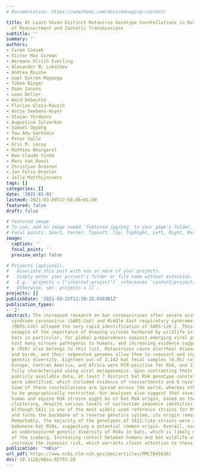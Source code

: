 ```yaml
---
# Documentation: https://wowchemy.com/docs/managing-content/

title: At Least Seven Distinct Rotavirus Genotype Constellations in Bats with Evidence
  of Reassortment and Zoonotic Transmissions
subtitle: ''
summary: ''
authors:
- Ceren Simsek
- Victor Max Corman
- Hermann Ulrich Everling
- Alexander N. Lukashev
- Andrea Rasche
- Gael Darren Maganga
- Tabea Binger
- Daan Jansen
- Leen Beller
- Ward Deboutte
- Florian Gloza-Rausch
- Antje Seebens-Hoyer
- Stoian Yordanov
- Augustina Sylverken
- Samuel Oppong
- Yaw Adu Sarkodie
- Peter Vallo
- Eric M. Leroy
- Mathieu Bourgarel
- Kwe Claude Yinda
- Marc Van Ranst
- Christian Drosten
- Jan Felix Drexler
- Jelle Matthijnssens
tags: []
categories: []
date: '2021-01-01'
lastmod: 2021-03-09T17:50:06+01:00
featured: false
draft: false

# Featured image
# To use, add an image named `featured.jpg/png` to your page's folder.
# Focal points: Smart, Center, TopLeft, Top, TopRight, Left, Right, BottomLeft, Bottom, BottomRight.
image:
  caption: ''
  focal_point: ''
  preview_only: false

# Projects (optional).
#   Associate this post with one or more of your projects.
#   Simply enter your project's folder or file name without extension.
#   E.g. `projects = ["internal-project"]` references `content/project/deep-learning/index.md`.
#   Otherwise, set `projects = []`.
projects: []
publishDate: '2021-03-22T11:30:15.616381Z'
publication_types:
- '2'
abstract: The increased research on bat coronaviruses after severe acute respiratory
  syndrome coronavirus (SARS-CoV) and Middle East respiratory syndrome coronavirus
  (MERS-CoV) allowed the very rapid identification of SARS-CoV-2. This is an excellent
  example of the importance of knowing viruses harbored by wildlife in general, and
  bats in particular, for global preparedness against emerging viral pathogens., Bats
  host many viruses pathogenic to humans, and increasing evidence suggests that rotavirus
  A (RVA) also belongs to this list. Rotaviruses cause diarrheal disease in many mammals
  and birds, and their segmented genomes allow them to reassort and increase their
  genetic diversity. Eighteen out of 2,142 bat fecal samples (0.8%) collected from
  Europe, Central America, and Africa were PCR-positive for RVA, and 11 of those were
  fully characterized using viral metagenomics. Upon contrasting their genomes with
  publicly available data, at least 7 distinct bat RVA genotype constellations (GCs)
  were identified, which included evidence of reassortments and 6 novel genotypes.
  Some of these constellations are spread across the world, whereas others appear
  to be geographically restricted. Our analyses also suggest that several unusual
  human and equine RVA strains might be of bat RVA origin, based on their phylogenetic
  clustering, despite various levels of nucleotide sequence identities between them.
  Although SA11 is one of the most widely used reference strains for RVA research
  and forms the backbone of a reverse genetics system, its origin remained enigmatic.
  Remarkably, the majority of the genotypes of SA11-like strains were shared with
  Gabonese bat RVAs, suggesting a potential common origin. Overall, our findings suggest
  an underexplored genetic diversity of RVAs in bats, which is likely only the tip
  of the iceberg. Increasing contact between humans and bat wildlife will further
  increase the zoonosis risk, which warrants closer attention to these viruses.
publication: '*mBio*'
url_pdf: https://www.ncbi.nlm.nih.gov/pmc/articles/PMC7845630/
doi: 10.1128/mBio.02755-20
---
```

